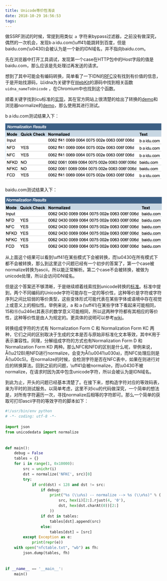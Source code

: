 ```yaml
---
title: Unicode等价性浅谈
date: 2018-10-29 16:56:53
tags:
---
```


做SSRF测试的时候，常提到用类似 `ａ` 字符来bypass过滤器，之前没有做深究，偶然的一次机会，发现bａidu.com(\uff41)能跳转到百度，但是bаidu.com(\u0430)会被认为是一个新的IDN域名，并不指向baidu.com。

先在浏览器中打开工具调试，发现第一个case在HTTP包中的Host字段的值是baidu.com，那么应该是先处理过再发送的请求。

想到了其中可能会有编码转换，简单看了一下IDN的[RFC](http://www.ietf.org/rfc/rfc3490.txt)没有找到有价值的信息，于是开始找源码，以idna为关键字在[WebKit](https://github.com/WebKit/webkit)的源码中找到相关函数 `uidna_nameToUnicode` ，在Chromium中也找到这个函数。

顺着关键字找到icu标准的[实现](https://github.com/unicode-org/icu)，其在官方网站上很清楚的给出了转换的[demo](http://demo.icu-project.org/icu-bin/idnbrowser)和浏览器normalize的[demo](http://demo.icu-project.org/icu-bin/nbrowser)，那么使用其进行测试。

bａidu.com测试结果入下：

![bａidu.com测试结果](/images/nor1.png)

bаidu.com测试结果入下：

![bаidu.com测试结果](/images/nor2.png)

从上面这个结果可以看到\uff41在某些模式下会被转换，而\u0430在所有模式下都不会被转换，那么到这里这个问题已经有一个初步的答案了，第一个case被normalize转换为ascii，所以能正常解析。第二个case不会被转换，被做为unicode处理，所以会访问IDN域名。

但是这个答案还不够清晰，于是继续顺着线索找到unicode转换的[标准](http://www.unicode.org/reports/tr15/)。标准中提到，两个不同编码的Unicode字符可能存在一定的等价性，这种等价是字符或字符序列之间比较弱的等价类型，这些变体形式可能代表在某些字体或语境中存在视觉上或意义上的相似性。举例来说，a 和ａ(\uff41)在某些字体下看起来可能相同，15和⑮(\u246e)其表示的数学意义可能相同，所以这两种字符都有其相应的等价性，这种等价性是由人为规定的。更具体的说明可以参考[wiki](https://en.wikipedia.org/wiki/Unicode_equivalence)。

转换组成字符的方式有 Normalization Form C 和 Normalization Form KC 两种，它们之间的区别取决于生成的文本是否与原始非标准化文本等效，其中K用于表示兼容性。同理，分解组成字符的方式也有Normalization Form D 和 Normalization Form KD 两种。那么NFC和NFD的区别是什么呢，举例来说，Å(\u212B)用NFD进行normalize，会变为Å(\u0041\u030a)，而NFC处理后则是Å(\u00c5)。在normalize的时候，会检测字符是否在NFC表中，如果在则进行对应的转换算法。回到之前的问题，\uff41会被normalize，而\u0430不被normalize，在请求时因为其中包含unicode字符，所以会被认为是IDN域名。

到此为止，开头的问题已经基本清楚了。在接下来，想构造字符对应的等效码表，来为平时的测试服务。以简单考虑，这里不对icu的代码做深究，一个简单的想法是，对所有字符遍历一次，寻找normalize后相等的字符即可。那么一个简单的获取可打印ascii字符的等效字符的脚本如下：

```python
#!/usr/bin/env python
# -*- coding: utf-8 -*-

import json
from unicodedata import normalize


def main():
    debug = False
    tables = {}
    for i in range(1, 0x10000):
        src = unichr(i)
        dst = normalize('NFKC', src)[0]
        try:
            if ord(dst) < 128 and dst != src:
                if debug:
                    print("%s (\\u%s) -- normalize --> %s (\\x%s)" % (
                        src, hex(i)[2:].rjust(4, '0'),
                        dst, hex(dst.charAt(0))[2:]
                    ))
                if dst in tables:
                    tables[dst].append(src)
                else:
                    tables[dst] = [src]
        except Exception as e:
            print(repr(e))
    with open("nfctable.txt", "wb") as fh:
        json.dump(tables, fh)


if __name__ == '__main__':
    main()
```

